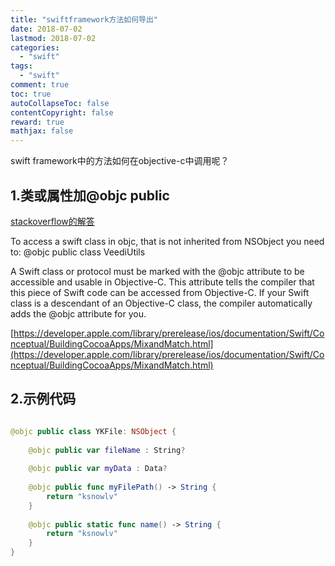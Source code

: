 ```yaml
---
title: "swiftframework方法如何导出"
date: 2018-07-02
lastmod: 2018-07-02
categories:
  - "swift"
tags:
  - "swift"
comment: true
toc: true
autoCollapseToc: false
contentCopyright: false
reward: true
mathjax: false
---
```


swift framework中的方法如何在objective-c中调用呢？

## 1.类或属性加@objc public
[stackoverflow的解答](https://stackoverflow.com/questions/31099596/importing-swift-framework-into-a-objective-c-project)

To access a swift class in objc, that is not inherited from NSObject you need to:
@objc public class VeediUtils

A Swift class or protocol must be marked with the @objc attribute to be accessible and usable in Objective-C. This attribute tells the compiler that this piece of Swift code can be accessed from Objective-C. If your Swift class is a descendant of an Objective-C class, the compiler automatically adds the @objc attribute for you.

[https://developer.apple.com/library/prerelease/ios/documentation/Swift/Conceptual/BuildingCocoaApps/MixandMatch.html](https://developer.apple.com/library/prerelease/ios/documentation/Swift/Conceptual/BuildingCocoaApps/MixandMatch.html)

## 2.示例代码

```swift

@objc public class YKFile: NSObject {
    
    @objc public var fileName : String?
    
    @objc public var myData : Data?
    
    @objc public func myFilePath() -> String {
        return "ksnowlv"
    }
    
    @objc public static func name() -> String {
        return "ksnowlv"
    }
}

```